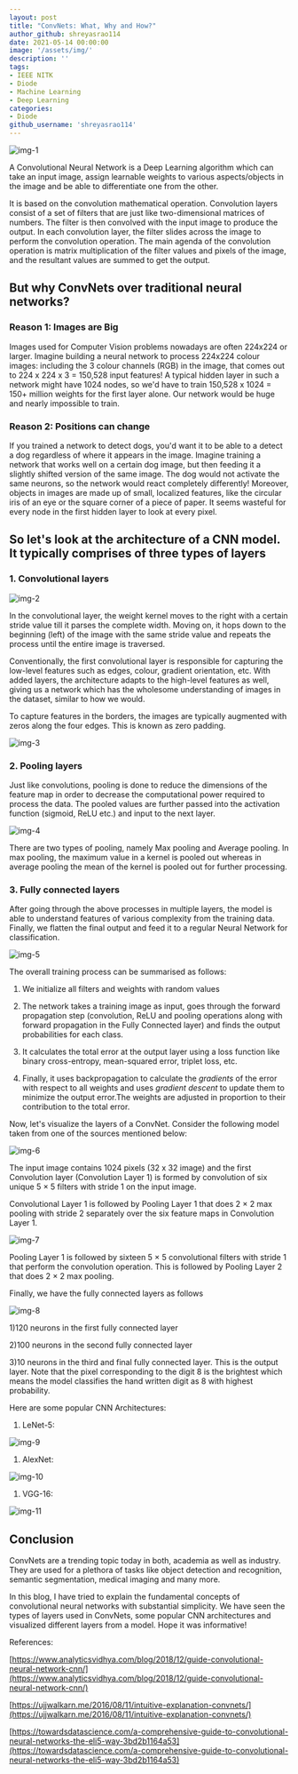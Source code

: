 ```yaml
---
layout: post
title: "ConvNets: What, Why and How?"
author_github: shreyasrao114
date: 2021-05-14 00:00:00
image: '/assets/img/'
description: ''
tags:
- IEEE NITK
- Diode
- Machine Learning
- Deep Learning
categories:
- Diode
github_username: 'shreyasrao114'
---
```


![img-1](/blog/assets/img/convnets-what-why-how/img1.jpg)

A Convolutional Neural Network is a Deep Learning algorithm which can take an input image, assign learnable weights to various aspects/objects in the image and be able to differentiate one from the other.

It is based on the convolution mathematical operation. Convolution layers consist of a set of filters that are just like two-dimensional matrices of numbers. The filter is then convolved with the input image to produce the output. In each convolution layer, the filter slides across the image to perform the convolution operation. The main agenda of the convolution operation is matrix multiplication of the filter values and pixels of the image, and the resultant values are summed to get the output.

## But why ConvNets over traditional neural networks?

### Reason 1: Images are Big

Images used for Computer Vision problems nowadays are often 224x224 or larger. Imagine building a neural network to process 224x224 colour images: including the 3 colour channels (RGB) in the image, that comes out to 224 x 224 x 3 = 150,528 input features! A typical hidden layer in such a network might have 1024 nodes, so we&#39;d have to train 150,528 x 1024 = 150+ million weights for the first layer alone. Our network would be huge and nearly impossible to train.

### Reason 2: Positions can change

If you trained a network to detect dogs, you&#39;d want it to be able to a detect a dog regardless of where it appears in the image. Imagine training a network that works well on a certain dog image, but then feeding it a slightly shifted version of the same image. The dog would not activate the same neurons, so the network would react completely differently! Moreover, objects in images are made up of small, localized features, like the circular iris of an eye or the square corner of a piece of paper. It seems wasteful for every node in the first hidden layer to look at every pixel.

## So let&#39;s look at the architecture of a CNN model. It typically comprises of three types of layers

### 1. Convolutional layers

![img-2](/blog/assets/img/convnets-what-why-how/img2.jpg)

In the convolutional layer, the weight kernel moves to the right with a certain stride value till it parses the complete width. Moving on, it hops down to the beginning (left) of the image with the same stride value and repeats the process until the entire image is traversed.

Conventionally, the first convolutional layer is responsible for capturing the low-level features such as edges, colour, gradient orientation, etc. With added layers, the architecture adapts to the high-level features as well, giving us a network which has the wholesome understanding of images in the dataset, similar to how we would.

To capture features in the borders, the images are typically augmented with zeros along the four edges. This is known as zero padding.

![img-3](/blog/assets/img/convnets-what-why-how/img3.png)

### 2. Pooling layers

Just like convolutions, pooling is done to reduce the dimensions of the feature map in order to decrease the computational power required to process the data. The pooled values are further passed into the activation function (sigmoid, ReLU etc.) and input to the next layer.

![img-4](/blog/assets/img/convnets-what-why-how/img4.png)

There are two types of pooling, namely Max pooling and Average pooling. In max pooling, the maximum value in a kernel is pooled out whereas in average pooling the mean of the kernel is pooled out for further processing.

### 3. Fully connected layers

After going through the above processes in multiple layers, the model is able to understand features of various complexity from the training data. Finally, we flatten the final output and feed it to a regular Neural Network for classification.

![img-5](/blog/assets/img/convnets-what-why-how/img5.jpg)

The overall training process can be summarised as follows:

1. We initialize all filters and weights with random values

2. The network takes a training image as input, goes through the forward propagation step (convolution, ReLU and pooling operations along with forward propagation in the Fully Connected layer) and finds the output probabilities for each class.

3. It calculates the total error at the output layer using a loss function like binary cross-entropy, mean-squared error, triplet loss, etc.

4. Finally, it uses backpropagation to calculate the _gradients_ of the error with respect to all weights and uses _gradient descent_ to update them to minimize the output error.The weights are adjusted in proportion to their contribution to the total error.

Now, let&#39;s visualize the layers of a ConvNet. Consider the following model taken from one of the sources mentioned below:

![img-6](/blog/assets/img/convnets-what-why-how/img6.png)

The input image contains 1024 pixels (32 x 32 image) and the first Convolution layer (Convolution Layer 1) is formed by convolution of six unique 5 × 5 filters with stride 1 on the input image.

Convolutional Layer 1 is followed by Pooling Layer 1 that does 2 × 2 max pooling with stride 2 separately over the six feature maps in Convolution Layer 1.

![img-7](/blog/assets/img/convnets-what-why-how/img7.png)

Pooling Layer 1 is followed by sixteen 5 × 5 convolutional filters with stride 1 that perform the convolution operation. This is followed by Pooling Layer 2 that does 2 × 2 max pooling.

Finally, we have the fully connected layers as follows

![img-8](/blog/assets/img/convnets-what-why-how/img8.png)

1)120 neurons in the first fully connected layer

2)100 neurons in the second fully connected layer

3)10 neurons in the third and final fully connected layer. This is the output layer. Note that the pixel corresponding to the digit 8 is the brightest which means the model classifies the hand written digit as 8 with highest probability.

Here are some popular CNN Architectures:

1. LeNet-5:

![img-9](/blog/assets/img/convnets-what-why-how/img9.png)

1. AlexNet:

![img-10](/blog/assets/img/convnets-what-why-how/img10.png)

1. VGG-16:

![img-11](/blog/assets/img/convnets-what-why-how/img11.png)

## Conclusion

ConvNets are a trending topic today in both, academia as well as industry. They are used for a plethora of tasks like object detection and recognition, semantic segmentation, medical imaging and many more.

In this blog, I have tried to explain the fundamental concepts of convolutional neural networks with substantial simplicity. We have seen the types of layers used in ConvNets, some popular CNN architectures and visualized different layers from a model. Hope it was informative!

References:

[https://www.analyticsvidhya.com/blog/2018/12/guide-convolutional-neural-network-cnn/](https://www.analyticsvidhya.com/blog/2018/12/guide-convolutional-neural-network-cnn/)

[https://ujjwalkarn.me/2016/08/11/intuitive-explanation-convnets/](https://ujjwalkarn.me/2016/08/11/intuitive-explanation-convnets/)

[https://towardsdatascience.com/a-comprehensive-guide-to-convolutional-neural-networks-the-eli5-way-3bd2b1164a53](https://towardsdatascience.com/a-comprehensive-guide-to-convolutional-neural-networks-the-eli5-way-3bd2b1164a53)